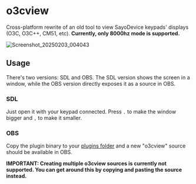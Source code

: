 # o3cview
Cross-platform rewrite of an old tool to view SayoDevice keypads' displays (O3C, O3C++, CM51, etc). **Currently, only 8000hz mode is supported.**

![Screenshot_20250203_004043](https://github.com/user-attachments/assets/13961c65-162e-43ed-9e29-8452e5d340f3)

## Usage
There's two versions: SDL and OBS. The SDL version shows the screen in a window, while the OBS version directly exposes it as a source in OBS.

### SDL
Just open it with your keypad connected. Press `.` to make the window bigger and `,` to make it smaller.

### OBS
Copy the plugin binary to your [plugins folder](https://obsproject.com/kb/plugins-guide) and a new "o3cview" source should be available in OBS.

**IMPORTANT: Creating multiple o3cview sources is currently not supported. You can get around this by copying and pasting the source instead.**
